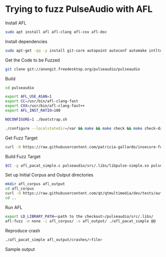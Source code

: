 # Trying to fuzz PulseAudio with AFL

Install AFL

~~~~bash
sudo apt install afl afl-clang afl-cov afl-doc
~~~~

Install dependencies

~~~~bash
sudo apt-get -qq -y install git-core autopoint autoconf automake intltool check libasound2-dev libasyncns-dev libatomic-ops-dev libavahi-client-dev libbluetooth-dev libsbc-dev libcap-dev libfftw3-dev libgconf2-dev libglib2.0-dev libgtk-3-dev libice-dev libjack-dev libjson-c-dev liblircclient-dev libltdl-dev liborc-0.4-dev libsamplerate0-dev libsndfile1-dev libspeexdsp-dev libssl-dev libtdb-dev libudev-dev libwebrtc-audio-processing-dev libwrap0-dev libx11-xcb-dev libxcb1-dev libxtst-dev
~~~~

Get the Code to be Fuzzed

~~~~bash
git clone git://anongit.freedesktop.org/pulseaudio/pulseaudio
~~~~

Build

~~~~bash
cd pulseaudio

export AFL_USE_ASAN=1
export CC=/usr/bin/afl-clang-fast
export CXX=/usr/bin/afl-clang-fast++
export AFL_INST_RATIO=100

NOCONFIGURE=1 ./bootstrap.sh

./configure --localstatedir=/var && make && make check && make check-daemon && make install DESTDIR=`mktemp -d`
~~~~

Get Fuzz Target

~~~~bash
curl -O https://raw.githubusercontent.com/patricia-gallardo/insecure-fuzz/master/fuzz_targets/pulse_audio/afl_pacat_simple.c
~~~~

Build Fuzz Target

~~~~bash
$CC -g afl_pacat_simple.c pulseaudio/src/.libs/libpulse-simple.so pulseaudio/src/.libs/libpulse.so -o afl_pacat_simple
~~~~

Set up Initial Corpus and Output directories

~~~~bash
mkdir afl_corpus afl_output
cd afl_corpus
curl -O https://raw.githubusercontent.com/qt/qtmultimedia/dev/tests/auto/integration/qaudiodecoderbackend/testdata/test.wav
cd ..
~~~~

Run AFL

~~~~bash
export LD_LIBRARY_PATH=<path to the checkout>/pulseaudio/src/.libs/
afl-fuzz -m none -i afl_corpus/ -o afl_output/ ./afl_pacat_simple @@
~~~~

Reproduce crash

~~~~bash
./afl_pacat_simple afl_output/crashes/<file>
~~~~

Sample output

~~~~bash
~~~~
